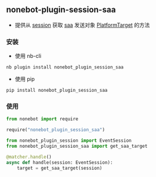 ## nonebot-plugin-session-saa

- 提供从 [session](https://github.com/noneplugin/nonebot-plugin-session) 获取 [saa](https://github.com/MountainDash/nonebot-plugin-send-anything-anywhere) 发送对象 [PlatformTarget](https://github.com/MountainDash/nonebot-plugin-send-anything-anywhere/blob/main/nonebot_plugin_saa/utils/platform_send_target.py) 的方法


### 安装

- 使用 nb-cli

```
nb plugin install nonebot_plugin_session_saa
```

- 使用 pip

```
pip install nonebot_plugin_session_saa
```

### 使用

```python
from nonebot import require

require("nonebot_plugin_session_saa")

from nonebot_plugin_session import EventSession
from nonebot_plugin_session_saa import get_saa_target

@matcher.handle()
async def handle(session: EventSession):
    target = get_saa_target(session)
```
